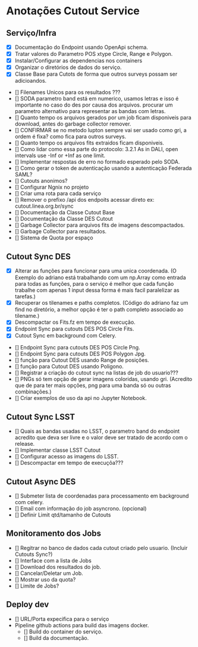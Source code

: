 # Anotações Cutout Service

## Serviço/Infra

- [x] Documentação do Endpoint usando OpenApi schema.
- [X] Tratar valores do Parametro POS xtype Circle, Range e  Polygon.
- [x] Instalar/Configurar as dependencias nos containers
- [x] Organizar o diretórios de dados do serviço.
- [x] Classe Base para Cutots de forma que outros surveys possam ser adicioandos.
- [] Filenames Unicos para os resultados ???
- [] SODA parametro band está em numerico, usamos letras e isso é importante no caso do des por causa dos arquivos. procurar um parametro alternativo para representar as bandas com letras.
- [] Quanto tempo os arquivos gerados por um job ficam disponiveis para download, antes do garbage collector remover.
- [] CONFIRMAR se no metodo lupton sempre vai ser usado como gri, a ordem é fixa? como fica para outros surveys.
- [] Quanto tempo os arquivos fits extraidos ficam disponiveis.
- [] Como lidar como essa parte do protocolo: 3.2.1 As in DALI, open intervals use  -Inf or +Inf as one limit.
- [] Implementar respostas de erro no formado esperado pelo SODA.
- [] Como gerar o token de autenticação usando a autenticação Federada SAML?
- [] Cutouts anonimos?
- [] Configurar Ngnix no projeto
- [] Criar uma rota para cada serviço
- [] Remover o prefixo /api dos endpoits acessar direto ex: cutout.linea.org.br/sync
- [] Documentação da Classe Cutout Base
- [] Documentação da Classe DES Cutout
- [] Garbage Collector para arquivos fits de imagens descompactados.
- [] Garbage Collector para resultados.
- [] Sistema de Quota por espaço

## Cutout Sync DES

- [x] Alterar as funções para funcionar para uma unica coordenada. (O Exemplo do adriano está trabalhando com um np.Array como entrada para todas as funções, para o serviço é melhor que cada função trabalhe com apenas 1 input dessa forma é mais facil paralelizar as tarefas.)
- [x] Recuperar os tilenames e paths completos. (Código do adriano faz um find no diretório, a melhor opção é ter o path completo associado ao tilename.)
- [x] Descompactar os Fits.fz em tempo de execução.
- [X] Endpoint Sync para cutouts DES POS Circle Fits.
- [X] Cutout Sync em background com Celery.
- [] Endpoint Sync para cutouts DES POS Circle Png.
- [] Endpoint Sync para cutouts DES POS Polygon Jpg.
- [] função para Cutout DES usando Range de posições.
- [] função para Cutout DES usando Poligono.
- [] Registrar a criação do cutout sync na listas de job do usuario???
- [] PNGs só tem opção de gerar imagens coloridas, usando gri. (Acredito que de para ter mais opções, png para uma banda só ou outras combinações.)
- [] Criar exemplos de uso da api no Jupyter Notebook.

## Cutout Sync LSST

- [] Quais as bandas usadas no LSST, o parametro band do endpoint acredito que deva ser livre e o valor deve ser tratado de acordo com o release.
- [] Implementar classe LSST Cutout
- [] Configurar acesso as imagens do LSST.
- [] Descompactar em tempo de execuçõa???

## Cutout Async DES

- [] Submeter lista de coordenadas para processamento em background com celery.
- [] Email com informação do job asyncrono. (opcional)
- [] Definir Limit qtd/tamanho de Cutouts

## Monitoramento dos Jobs

- [] Regitrar no banco de dados cada cutout criado pelo usuario. (Incluir Cutouts Sync?)
- [] Interface com a lista de Jobs
- [] Download dos resultados do job.
- [] Cancelar/Deletar um Job.
- [] Mostrar uso da quota?
- [] Limite de Jobs?

## Deploy dev

- [] URL/Porta expecifica para o serviço
- Pipeline github actions para build das imagens docker.
  - [] Build do container do serviço.
  - [] Build da documentação.
